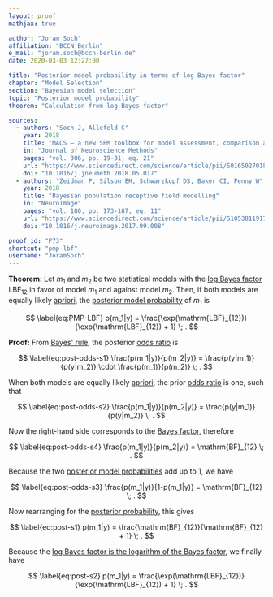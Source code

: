 ```yaml
---
layout: proof
mathjax: true

author: "Joram Soch"
affiliation: "BCCN Berlin"
e_mail: "joram.soch@bccn-berlin.de"
date: 2020-03-03 12:27:00

title: "Posterior model probability in terms of log Bayes factor"
chapter: "Model Selection"
section: "Bayesian model selection"
topic: "Posterior model probability"
theorem: "Calculation from log Bayes factor"

sources:
  - authors: "Soch J, Allefeld C"
    year: 2018
    title: "MACS – a new SPM toolbox for model assessment, comparison and selection"
    in: "Journal of Neuroscience Methods"
    pages: "vol. 306, pp. 19-31, eq. 21"
    url: "https://www.sciencedirect.com/science/article/pii/S0165027018301468"
    doi: "10.1016/j.jneumeth.2018.05.017"
  - authors: "Zeidman P, Silson EH, Schwarzkopf DS, Baker CI, Penny W"
    year: 2018
    title: "Bayesian population receptive field modelling"
    in: "NeuroImage"
    pages: "vol. 180, pp. 173-187, eq. 11"
    url: "https://www.sciencedirect.com/science/article/pii/S1053811917307462"
    doi: "10.1016/j.neuroimage.2017.09.008"

proof_id: "P73"
shortcut: "pmp-lbf"
username: "JoramSoch"
---
```



**Theorem:** Let $m_1$ and $m_2$ be two statistical models with the [log Bayes factor](/D/lbf) $\mathrm{LBF}_{12}$ in favor of model $m_1$ and against model $m_2$. Then, if both models are equally likely [apriori](/D/prior), the [posterior model probability](/D/pmp) of $m_1$ is

$$ \label{eq:PMP-LBF}
p(m_1|y) = \frac{\exp(\mathrm{LBF}_{12})}{\exp(\mathrm{LBF}_{12}) + 1} \; .
$$


**Proof:** From [Bayes' rule](/P/bayes-rule), the posterior [odds ratio](/D/odds) is

$$ \label{eq:post-odds-s1}
\frac{p(m_1|y)}{p(m_2|y)} = \frac{p(y|m_1)}{p(y|m_2)} \cdot \frac{p(m_1)}{p(m_2)} \; .
$$

When both models are equally likely [apriori](/D/prior), the prior [odds ratio](/D/odds) is one, such that

$$ \label{eq:post-odds-s2}
\frac{p(m_1|y)}{p(m_2|y)} = \frac{p(y|m_1)}{p(y|m_2)} \; .
$$

Now the right-hand side corresponds to the [Bayes factor](/D/bf), therefore

$$ \label{eq:post-odds-s4}
\frac{p(m_1|y)}{p(m_2|y)} = \mathrm{BF}_{12} \; .
$$

Because the two [posterior model probabilities](/D/pmp) add up to 1, we have

$$ \label{eq:post-odds-s3}
\frac{p(m_1|y)}{1-p(m_1|y)} = \mathrm{BF}_{12} \; .
$$

Now rearranging for the [posterior probability](/D/pmp), this gives

$$ \label{eq:post-s1}
p(m_1|y) = \frac{\mathrm{BF}_{12}}{\mathrm{BF}_{12} + 1} \; .
$$

Because the [log Bayes factor is the logarithm of the Bayes factor](/D/lbf), we finally have

$$ \label{eq:post-s2}
p(m_1|y) = \frac{\exp(\mathrm{LBF}_{12})}{\exp(\mathrm{LBF}_{12}) + 1} \; .
$$